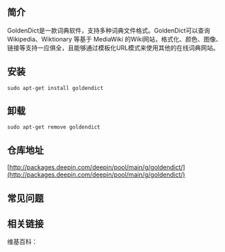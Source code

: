 ## 简介

GoldenDict是一款词典软件，支持多种词典文件格式。GoldenDict可以查询Wikipedia、Wiktionary 等基于 MediaWiki 的Wiki网站，格式化、颜色、图像、链接等支持一应俱全，且能够通过模板化URL模式来使用其他的在线词典网站。

## 安装

`sudo apt-get install goldendict`

## 卸载

`sudo apt-get remove goldendict`

## 仓库地址

[http://packages.deepin.com/deepin/pool/main/g/goldendict/](http://packages.deepin.com/deepin/pool/main/g/goldendict/)


## 常见问题


## 相关链接

维基百科：